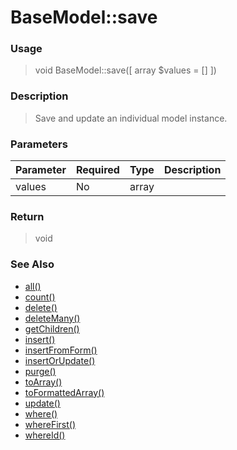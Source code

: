 
# BaseModel::save 

### Usage

> void BaseModel::save([ array $values = [] ])

### Description

> Save and  update an individual model instance.

### Parameters

Parameter | Required | Type | Description
------------- |------------- |------------- |------------- 
values | No | array |

### Return
> void 
### See Also

* [all()](all.md)
* [count()](count.md)
* [delete()](delete.md)
* [deleteMany()](deletemany.md)
* [getChildren()](getchildren.md)
* [insert()](insert.md)
* [insertFromForm()](insertfromform.md)
* [insertOrUpdate()](insertorupdate.md)
* [purge()](purge.md)
* [toArray()](toarray.md)
* [toFormattedArray()](toformattedarray.md)
* [update()](update.md)
* [where()](where.md)
* [whereFirst()](wherefirst.md)
* [whereId()](whereid.md)


